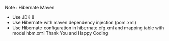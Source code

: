 Note : Hibernate Maven

- Use JDK 8
- Use Hibernate with maven dependency injection (pom.xml)
- Use Hibernate configuration in hibernate.cfg.xml and mapping table with model hbm.xml
Thank You and Happy Coding
